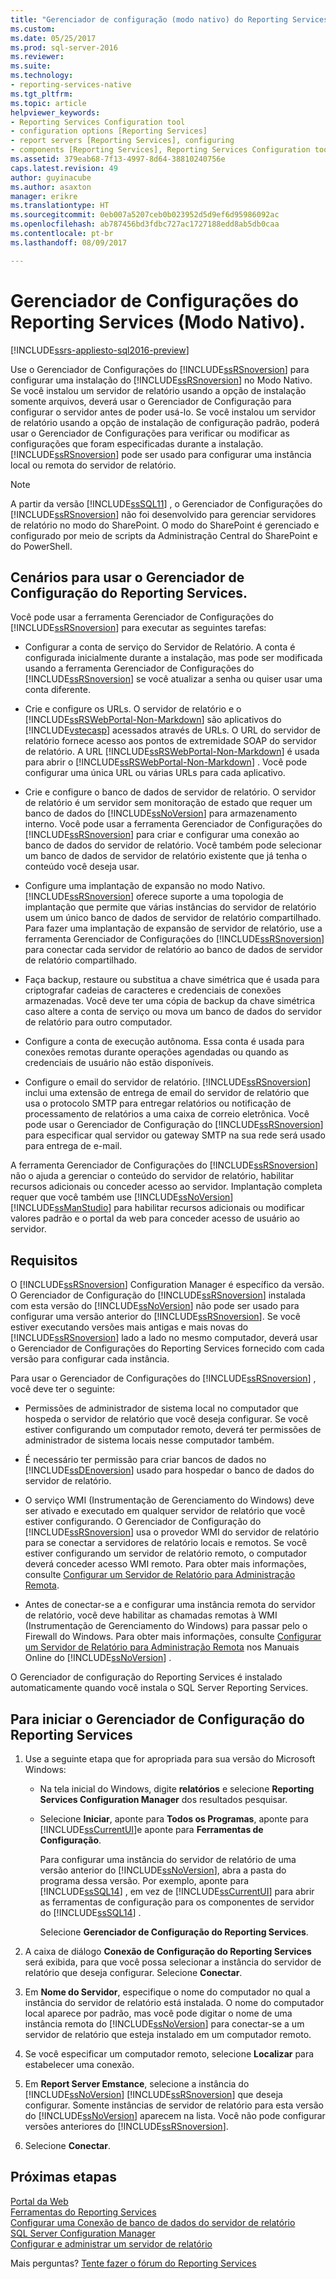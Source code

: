 ```yaml
---
title: "Gerenciador de configuração (modo nativo) do Reporting Services | Microsoft Docs"
ms.custom: 
ms.date: 05/25/2017
ms.prod: sql-server-2016
ms.reviewer: 
ms.suite: 
ms.technology:
- reporting-services-native
ms.tgt_pltfrm: 
ms.topic: article
helpviewer_keywords:
- Reporting Services Configuration tool
- configuration options [Reporting Services]
- report servers [Reporting Services], configuring
- components [Reporting Services], Reporting Services Configuration tool
ms.assetid: 379eab68-7f13-4997-8d64-38810240756e
caps.latest.revision: 49
author: guyinacube
ms.author: asaxton
manager: erikre
ms.translationtype: HT
ms.sourcegitcommit: 0eb007a5207ceb0b023952d5d9ef6d95986092ac
ms.openlocfilehash: ab787456bd3fdbc727ac1727188edd8ab5db0caa
ms.contentlocale: pt-br
ms.lasthandoff: 08/09/2017

---
```


# <a name="reporting-services-configuration-manager-native-mode"></a>Gerenciador de Configurações do Reporting Services (Modo Nativo).

[!INCLUDE[ssrs-appliesto-sql2016-preview](../../includes/ssrs-appliesto-sql2016-preview.md)]

Use o Gerenciador de Configurações do [!INCLUDE[ssRSnoversion](../../includes/ssrsnoversion-md.md)] para configurar uma instalação do [!INCLUDE[ssRSnoversion](../../includes/ssrsnoversion-md.md)] no Modo Nativo. Se você instalou um servidor de relatório usando a opção de instalação somente arquivos, deverá usar o Gerenciador de Configuração para configurar o servidor antes de poder usá-lo. Se você instalou um servidor de relatório usando a opção de instalação de configuração padrão, poderá usar o Gerenciador de Configurações para verificar ou modificar as configurações que foram especificadas durante a instalação. [!INCLUDE[ssRSnoversion](../../includes/ssrsnoversion-md.md)] pode ser usado para configurar uma instância local ou remota do servidor de relatório.

> [!NOTE]
> A partir da versão [!INCLUDE[ssSQL11](../../includes/sssql11-md.md)] , o Gerenciador de Configurações do [!INCLUDE[ssRSnoversion](../../includes/ssrsnoversion-md.md)] não foi desenvolvido para gerenciar servidores de relatório no modo do SharePoint. O modo do SharePoint é gerenciado e configurado por meio de scripts da Administração Central do SharePoint e do PowerShell.  
  
##  <a name="bkmk_scenarios"></a> Cenários para usar o Gerenciador de Configuração do Reporting Services.  
 Você pode usar a ferramenta Gerenciador de Configurações do [!INCLUDE[ssRSnoversion](../../includes/ssrsnoversion-md.md)] para executar as seguintes tarefas:  
  
-   Configurar a conta de serviço do Servidor de Relatório. A conta é configurada inicialmente durante a instalação, mas pode ser modificada usando a ferramenta Gerenciador de Configurações do [!INCLUDE[ssRSnoversion](../../includes/ssrsnoversion-md.md)] se você atualizar a senha ou quiser usar uma conta diferente.  
  
-   Crie e configure os URLs. O servidor de relatório e o [!INCLUDE[ssRSWebPortal-Non-Markdown](../../includes/ssrswebportal-non-markdown-md.md)] são aplicativos do [!INCLUDE[vstecasp](../../includes/vstecasp-md.md)] acessados através de URLs. O URL do servidor de relatório fornece acesso aos pontos de extremidade SOAP do servidor de relatório. A URL [!INCLUDE[ssRSWebPortal-Non-Markdown](../../includes/ssrswebportal-non-markdown-md.md)] é usada para abrir o [!INCLUDE[ssRSWebPortal-Non-Markdown](../../includes/ssrswebportal-non-markdown-md.md)] . Você pode configurar uma única URL ou várias URLs para cada aplicativo.  
  
-   Crie e configure o banco de dados de servidor de relatório. O servidor de relatório é um servidor sem monitoração de estado que requer um banco de dados do [!INCLUDE[ssNoVersion](../../includes/ssnoversion-md.md)] para armazenamento interno. Você pode usar a ferramenta Gerenciador de Configurações do [!INCLUDE[ssRSnoversion](../../includes/ssrsnoversion-md.md)] para criar e configurar uma conexão ao banco de dados do servidor de relatório. Você também pode selecionar um banco de dados de servidor de relatório existente que já tenha o conteúdo você deseja usar.  
  
-   Configure uma implantação de expansão no modo Nativo. [!INCLUDE[ssRSnoversion](../../includes/ssrsnoversion-md.md)] oferece suporte a uma topologia de implantação que permite que várias instâncias do servidor de relatório usem um único banco de dados de servidor de relatório compartilhado. Para fazer uma implantação de expansão de servidor de relatório, use a ferramenta Gerenciador de Configurações do [!INCLUDE[ssRSnoversion](../../includes/ssrsnoversion-md.md)] para conectar cada servidor de relatório ao banco de dados de servidor de relatório compartilhado.  
  
-   Faça backup, restaure ou substitua a chave simétrica que é usada para criptografar cadeias de caracteres e credenciais de conexões armazenadas. Você deve ter uma cópia de backup da chave simétrica caso altere a conta de serviço ou mova um banco de dados do servidor de relatório para outro computador.  
  
-   Configure a conta de execução autônoma. Essa conta é usada para conexões remotas durante operações agendadas ou quando as credenciais de usuário não estão disponíveis.  
  
-   Configure o email do servidor de relatório. [!INCLUDE[ssRSnoversion](../../includes/ssrsnoversion-md.md)] inclui uma extensão de entrega de email do servidor de relatório que usa o protocolo SMTP para entregar relatórios ou notificação de processamento de relatórios a uma caixa de correio eletrônica. Você pode usar o Gerenciador de Configuração do [!INCLUDE[ssRSnoversion](../../includes/ssrsnoversion-md.md)] para especificar qual servidor ou gateway SMTP na sua rede será usado para entrega de e-mail.  
  
 A ferramenta Gerenciador de Configurações do [!INCLUDE[ssRSnoversion](../../includes/ssrsnoversion-md.md)] não o ajuda a gerenciar o conteúdo do servidor de relatório, habilitar recursos adicionais ou conceder acesso ao servidor. Implantação completa requer que você também use [!INCLUDE[ssNoVersion](../../includes/ssnoversion-md.md)] [!INCLUDE[ssManStudio](../../includes/ssmanstudio-md.md)] para habilitar recursos adicionais ou modificar valores padrão e o portal da web para conceder acesso de usuário ao servidor.

##  <a name="bkmk_requirements"></a> Requisitos

O [!INCLUDE[ssRSnoversion](../../includes/ssrsnoversion-md.md)] Configuration Manager é específico da versão. O Gerenciador de Configuração do [!INCLUDE[ssRSnoversion](../../includes/ssrsnoversion-md.md)] instalada com esta versão do [!INCLUDE[ssNoVersion](../../includes/ssnoversion-md.md)] não pode ser usado para configurar uma versão anterior do [!INCLUDE[ssRSnoversion](../../includes/ssrsnoversion-md.md)]. Se você estiver executando versões mais antigas e mais novas do [!INCLUDE[ssRSnoversion](../../includes/ssrsnoversion-md.md)] lado a lado no mesmo computador, deverá usar o Gerenciador de Configurações do Reporting Services fornecido com cada versão para configurar cada instância.  

Para usar o Gerenciador de Configurações do [!INCLUDE[ssRSnoversion](../../includes/ssrsnoversion-md.md)] , você deve ter o seguinte:

- Permissões de administrador de sistema local no computador que hospeda o servidor de relatório que você deseja configurar. Se você estiver configurando um computador remoto, deverá ter permissões de administrador de sistema locais nesse computador também.

- É necessário ter permissão para criar bancos de dados no [!INCLUDE[ssDEnoversion](../../includes/ssdenoversion-md.md)] usado para hospedar o banco de dados do servidor de relatório.

- O serviço WMI (Instrumentação de Gerenciamento do Windows) deve ser ativado e executado em qualquer servidor de relatório que você estiver configurando. O Gerenciador de Configuração do [!INCLUDE[ssRSnoversion](../../includes/ssrsnoversion-md.md)] usa o provedor WMI do servidor de relatório para se conectar a servidores de relatório locais e remotos. Se você estiver configurando um servidor de relatório remoto, o computador deverá conceder acesso WMI remoto. Para obter mais informações, consulte [Configurar um Servidor de Relatório para Administração Remota](../../reporting-services/report-server/configure-a-report-server-for-remote-administration.md).  

- Antes de conectar-se a e configurar uma instância remota do servidor de relatório, você deve habilitar as chamadas remotas à WMI (Instrumentação de Gerenciamento do Windows) para passar pelo o Firewall do Windows. Para obter mais informações, consulte [Configurar um Servidor de Relatório para Administração Remota](../../reporting-services/report-server/configure-a-report-server-for-remote-administration.md) nos Manuais Online do [!INCLUDE[ssNoVersion](../../includes/ssnoversion-md.md)] .

O Gerenciador de configuração do Reporting Services é instalado automaticamente quando você instala o SQL Server Reporting Services.

##  <a name="bkmk_start_configuration_manager"></a> Para iniciar o Gerenciador de Configuração do Reporting Services

1.  Use a seguinte etapa que for apropriada para sua versão do Microsoft Windows:

    - Na tela inicial do Windows, digite **relatórios** e selecione **Reporting Services Configuration Manager** dos resultados pesquisar.

    - Selecione **Iniciar**, aponte para **Todos os Programas**, aponte para [!INCLUDE[ssCurrentUI](../../includes/sscurrentui-md.md)]e aponte para **Ferramentas de Configuração**.

         Para configurar uma instância do servidor de relatório de uma versão anterior do [!INCLUDE[ssNoVersion](../../includes/ssnoversion-md.md)], abra a pasta do programa dessa versão. Por exemplo, aponte para [!INCLUDE[ssSQL14](../../includes/sssql14-md.md)] , em vez de [!INCLUDE[ssCurrentUI](../../includes/sscurrentui-md.md)] para abrir as ferramentas de configuração para os componentes de servidor do [!INCLUDE[ssSQL14](../../includes/sssql14-md.md)] .

         Selecione **Gerenciador de Configuração do Reporting Services**.

2. A caixa de diálogo **Conexão de Configuração do Reporting Services** será exibida, para que você possa selecionar a instância do servidor de relatório que deseja configurar. Selecione **Conectar**.

3. Em **Nome do Servidor**, especifique o nome do computador no qual a instância do servidor de relatório está instalada. O nome do computador local aparece por padrão, mas você pode digitar o nome de uma instância remota do [!INCLUDE[ssNoVersion](../../includes/ssnoversion-md.md)] para conectar-se a um servidor de relatório que esteja instalado em um computador remoto.

4. Se você especificar um computador remoto, selecione **Localizar** para estabelecer uma conexão.

5. Em **Report Server Emstance**, selecione a instância do [!INCLUDE[ssNoVersion](../../includes/ssnoversion-md.md)] [!INCLUDE[ssRSnoversion](../../includes/ssrsnoversion-md.md)] que deseja configurar. Somente instâncias de servidor de relatório para esta versão do [!INCLUDE[ssNoVersion](../../includes/ssnoversion-md.md)] aparecem na lista. Você não pode configurar versões anteriores do [!INCLUDE[ssRSnoversion](../../includes/ssrsnoversion-md.md)].

6. Selecione **Conectar**.

## <a name="next-steps"></a>Próximas etapas

[Portal da Web](../../reporting-services/web-portal-ssrs-native-mode.md)   
[Ferramentas do Reporting Services](../../reporting-services/tools/reporting-services-tools.md)   
[Configurar uma Conexão de banco de dados do servidor de relatório](../../reporting-services/install-windows/configure-a-report-server-database-connection-ssrs-configuration-manager.md)   
[SQL Server Configuration Manager](../../relational-databases/sql-server-configuration-manager.md)   
[Configurar e administrar um servidor de relatório](../../reporting-services/report-server/configure-and-administer-a-report-server-ssrs-native-mode.md)  

Mais perguntas? [Tente fazer o fórum do Reporting Services](http://go.microsoft.com/fwlink/?LinkId=620231)
